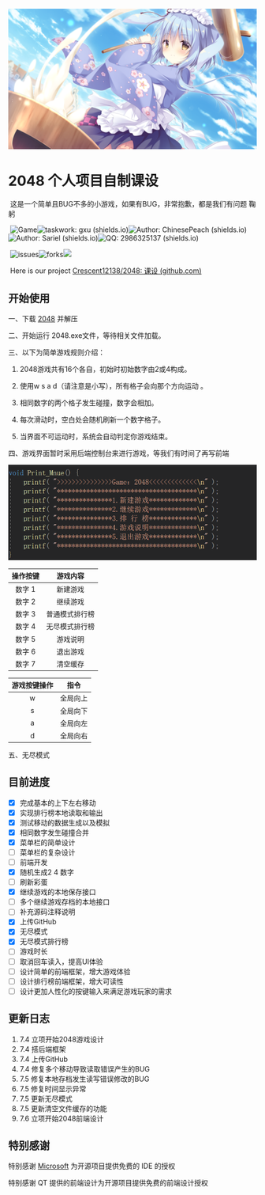 ![老婆照片当横幅](https://github.com/Crescent12138/2048/blob/main/lao_po.png)            

 


#  2048 个人项目自制课设



​    这是一个简单且BUG不多的小游戏，如果有BUG，非常抱歉，都是我们有问题  鞠躬

​    ![Game](https://img.shields.io/badge/game-c%2B%2B-green)![taskwork: gxu (shields.io)](https://img.shields.io/badge/taskwork-gxu-red)![Author: ChinesePeach (shields.io)](https://img.shields.io/badge/Author-ChinesePeach-blue)![Author: Sariel (shields.io)](https://img.shields.io/badge/Author-Sariel-black)![QQ: 2986325137 (shields.io)](https://img.shields.io/badge/QQ-2986325137-orange)

​    ![issues](https://img.shields.io/github/issues/Crescent12138/2048)![forks](https://img.shields.io/github/forks/Crescent12138/2048)![](https://img.shields.io/github/stars/Crescent12138/2048)

​     Here is our project  [Crescent12138/2048: 课设 (github.com)](https://github.com/Crescent12138/2048)

</div>





## 开始使用

一、下载 [2048](https://github-releases.githubusercontent.com/382786508/d6f8fa80-ddc1-11eb-8765-3a221ffa93cc?X-Amz-Algorithm=AWS4-HMAC-SHA256&X-Amz-Credential=AKIAIWNJYAX4CSVEH53A%2F20210706%2Fus-east-1%2Fs3%2Faws4_request&X-Amz-Date=20210706T052133Z&X-Amz-Expires=300&X-Amz-Signature=a37369f30341a6b9febea71359baf48bd26fd3d31d78a6f8d4940d8a8c85d8c8&X-Amz-SignedHeaders=host&actor_id=79407037&key_id=0&repo_id=382786508&response-content-disposition=attachment%3B%20filename%3D2048.zip&response-content-type=application%2Foctet-stream) 并解压

二、开始运行 2048.exe文件，等待相关文件加载。

三、以下为简单游戏规则介绍：

1. 2048游戏共有16个各自，初始时初始数字由2或4构成。

2. 使用w s a d（请注意是小写），所有格子会向那个方向运动 。

3. 相同数字的两个格子发生碰撞，数字会相加。

4. 每次滑动时，空白处会随机刷新一个数字格子。

5. 当界面不可运动时，系统会自动判定你游戏结束。

   

四、游戏界面暂时采用后端控制台来进行游戏，等我们有时间了再写前端

![操作界面](https://github.com/Crescent12138/2048/blob/main/%E6%93%8D%E4%BD%9C%E8%A7%86%E5%9B%BE1.png)



| 操作按键 | 游戏内容 |
| :------: | :------: |
|  数字 1  | 新建游戏 |
|  数字 2  | 继续游戏 |
|  数字 3  | 普通模式排行榜|
|  数字 4  | 无尽模式排行榜|
|  数字 5  | 游戏说明 |
|  数字 6  | 退出游戏 |
|  数字 7  | 清空缓存 |

| 游戏按键操作 |   指令   |
| :----------: | :------: |
|      w       | 全局向上 |
|      s       | 全局向下 |
|      a       | 全局向左 |
|      d       | 全局向右 |

</div>

五、无尽模式

## 目前进度

- [x] 完成基本的上下左右移动
- [x] 实现排行榜本地读取和输出
- [x] 测试移动的数据生成以及模拟
- [x] 相同数字发生碰撞合并
- [x] 菜单栏的简单设计
- [ ] 菜单栏的复杂设计
- [ ] 前端开发
- [x] 随机生成2 4 数字
- [ ] 刷新彩蛋
- [x] 继续游戏的本地保存接口
- [ ] 多个继续游戏存档的本地接口
- [ ] 补充源码注释说明
- [x] 上传GitHub
- [x] 无尽模式
- [x] 无尽模式排行榜 
- [ ] 游戏时长
- [ ] 取消回车读入，提高UI体验
- [ ] 设计简单的前端框架，增大游戏体验
- [ ] 设计排行榜前端框架，增大可读性
- [ ] 设计更加人性化的按键输入来满足游戏玩家的需求

## 更新日志

1. 7.4 立项开始2048游戏设计
2. 7.4 搭后端框架
3. 7.4 上传GitHub
4. 7.4 修复多个移动导致读取错误产生的BUG
5. 7.5 修复本地存档发生读写错误修改的BUG
6. 7.5 修复时间显示异常
7. 7.5 更新无尽模式
8. 7.5 更新清空文件缓存的功能
9. 7.6 立项开始2048前端设计

## 特别感谢



特别感谢 [Microsoft](https://visualstudio.microsoft.com/zh-hans/) 为开源项目提供免费的 IDE 的授权  

特别感谢 QT 提供的前端设计为开源项目提供免费的前端设计授权
